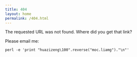 ```yaml
---
title: 404
layout: home
permalink: /404.html
---
```


The requested URL was not found. Where did you get that link?

Please email me:

    perl -e 'print "huazizeng\100".reverse("moc.liamg")."\n"'